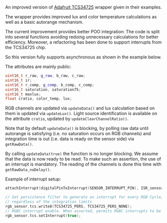  
An improved version of [Adafruit TCS34725](https://github.com/adafruit/Adafruit_TCS34725)
wrapper given in their examples.

The wrapper provides improved lux and color temperature calculations as well as
a basic autorange mechanism.

The current improvement provides better POO integration: The code is split into
several functions avoiding redoing unnecessary calculations for better efficiency.
Moreover, a refactoring has been done to support interrupts from the TCS34725 chip.

So this version fully supports asynchronous as shown in the example below.


The attributes are mainly public:

```c++
uint16_t r_raw, g_raw, b_raw, c_raw;
uint16_t ir;
uint16_t r_comp, g_comp, b_comp, c_comp;
uint16_t saturation, saturation75;
uint16_t maxlux;
float cratio, color_temp, lux;
```

RGB channels are updated via `updateData()` and lux calculation based on them is
updated via `updateLux()`. Light source identification is available on the attribute
`cratio`, updated by `updateClearChannelRatio()`.

Note that by default `updateData()` is blocking, by polling raw data until
autorange is satisfying (i.e. no saturation occurs on RGB channels) and integration
time is out (i.e. data is ready on the sensor side) via `getRawData()`.

By calling `updateData(true)` the function is no longer blocking. We assume that
the data is now ready to be read. To make such an assertion, the use of an interrupt
is mandatory. The reading of the channels is done this time with `getRawData_noDelay()`.

Example of interrupt setup:

```c++
attachInterrupt(digitalPinToInterrupt(SENSOR_INTERRUPT_PIN), ISR_sensor, FALLING);

// Set persistence filter to generate an interrupt for every RGB Cycle,
// regardless of the integration limits
rgb_sensor.tcs.write8(TCS34725_PERS, TCS34725_PERS_NONE);
// RGBC interrupt enable. When asserted, permits RGBC interrupts to be generated.
rgb_sensor.tcs.setInterrupt(true);
```
